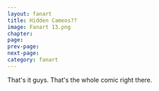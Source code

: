 ```yaml
---
layout: fanart
title: Hidden Cameos??
image: Fanart 13.png
chapter: 
page: 
prev-page:
next-page: 
category: fanart
---
```

That's it guys. That's the whole comic right there. 

